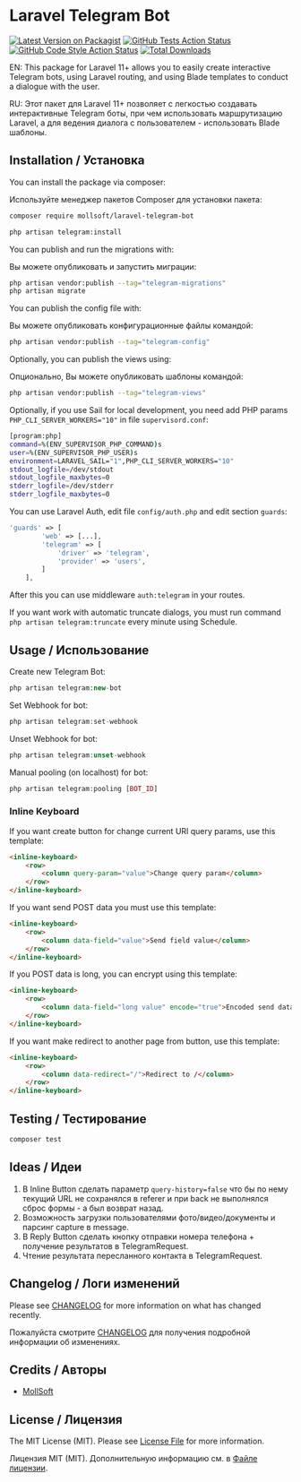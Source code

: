 # Laravel Telegram Bot

[![Latest Version on Packagist](https://img.shields.io/packagist/v/mollsoft/laravel-telegram-bot.svg?style=flat-square)](https://packagist.org/packages/mollsoft/laravel-telegram-bot)
[![GitHub Tests Action Status](https://img.shields.io/github/actions/workflow/status/mollsoft/laravel-telegram-bot/run-tests.yml?branch=main&label=tests&style=flat-square)](https://github.com/mollsoft/laravel-telegram-bot/actions?query=workflow%3Arun-tests+branch%3Amain)
[![GitHub Code Style Action Status](https://img.shields.io/github/actions/workflow/status/mollsoft/laravel-telegram-bot/fix-php-code-style-issues.yml?branch=main&label=code%20style&style=flat-square)](https://github.com/mollsoft/laravel-telegram-bot/actions?query=workflow%3A"Fix+PHP+code+style+issues"+branch%3Amain)
[![Total Downloads](https://img.shields.io/packagist/dt/mollsoft/laravel-telegram-bot.svg?style=flat-square)](https://packagist.org/packages/mollsoft/laravel-telegram-bot)

EN: This package for Laravel 11+ allows you to easily create interactive Telegram bots, using Laravel routing, and using Blade templates to conduct a dialogue with the user.

RU: Этот пакет для Laravel 11+ позволяет с легкостью создавать интерактивные Telegram боты, при чем использовать маршрутизацию Laravel, а для ведения диалога с пользователем - использовать Blade шаблоны.

## Installation / Установка

You can install the package via composer:

Используйте менеджер пакетов Composer для установки пакета:

```bash
composer require mollsoft/laravel-telegram-bot
```

```bash
php artisan telegram:install
```

You can publish and run the migrations with:

Вы можете опубликовать и запустить миграции:

```bash
php artisan vendor:publish --tag="telegram-migrations"
php artisan migrate
```

You can publish the config file with:

Вы можете опубликовать конфигурационные файлы командой:

```bash
php artisan vendor:publish --tag="telegram-config"
```

Optionally, you can publish the views using:

Опционально, Вы можете опубликовать шаблоны командой:

```bash
php artisan vendor:publish --tag="telegram-views"
```

Optionally, if you use Sail for local development, you need add PHP params `PHP_CLI_SERVER_WORKERS="10"` in file `supervisord.conf`:
```bash
[program:php]
command=%(ENV_SUPERVISOR_PHP_COMMAND)s
user=%(ENV_SUPERVISOR_PHP_USER)s
environment=LARAVEL_SAIL="1",PHP_CLI_SERVER_WORKERS="10"
stdout_logfile=/dev/stdout
stdout_logfile_maxbytes=0
stderr_logfile=/dev/stderr
stderr_logfile_maxbytes=0
```

You can use Laravel Auth, edit file `config/auth.php` and edit section `guards`:
```php
'guards' => [
        'web' => [...],
        'telegram' => [
            'driver' => 'telegram',
            'provider' => 'users',
        ]
    ],
```

After this you can use middleware `auth:telegram` in your routes.

If you want work with automatic truncate dialogs, you must run command `php artisan telegram:truncate` every minute using Schedule.

## Usage / Использование

Create new Telegram Bot:

```php
php artisan telegram:new-bot
```


Set Webhook for bot:

```php
php artisan telegram:set-webhook
```


Unset Webhook for bot:

```php
php artisan telegram:unset-webhook
```


Manual pooling (on localhost) for bot:

```php
php artisan telegram:pooling [BOT_ID]
```


### Inline Keyboard

If you want create button for change current URI query params, use this template:

```html
<inline-keyboard>
    <row>
        <column query-param="value">Change query param</column>
    </row>
</inline-keyboard>
```

If you want send POST data you must use this template:

```html
<inline-keyboard>
    <row>
        <column data-field="value">Send field value</column>
    </row>
</inline-keyboard>
```

If you POST data is long, you can encrypt using this template:

```html
<inline-keyboard>
    <row>
        <column data-field="long value" encode="true">Encoded send data</column>
    </row>
</inline-keyboard>
```

If you want make redirect to another page from button, use this template:

```html
<inline-keyboard>
    <row>
        <column data-redirect="/">Redirect to /</column>
    </row>
</inline-keyboard>
```

## Testing / Тестирование

```bash
composer test
```

## Ideas / Идеи

1. В Inline Button сделать параметр `query-history=false` что бы по нему текущий URL не сохранялся в referer и при back не выполнялся сброс формы - а был возврат назад.
2. Возможность загрузки пользователями фото/видео/документы и парсинг capture в message.
3. В Reply Button сделать кнопку отправки номера телефона + получение результатов в TelegramRequest.
4. Чтение результата пересланного контакта в TelegramRequest.

## Changelog / Логи изменений

Please see [CHANGELOG](CHANGELOG.md) for more information on what has changed recently.

Пожалуйста смотрите [CHANGELOG](CHANGELOG.md) для получения подробной информации об изменениях.

## Credits / Авторы

- [MollSoft](https://github.com/mollsoft)

## License / Лицензия

The MIT License (MIT). Please see [License File](LICENSE.md) for more information.

Лицензия MIT (MIT). Дополнительную информацию см. в [Файле лицензии](LICENSE.md).
